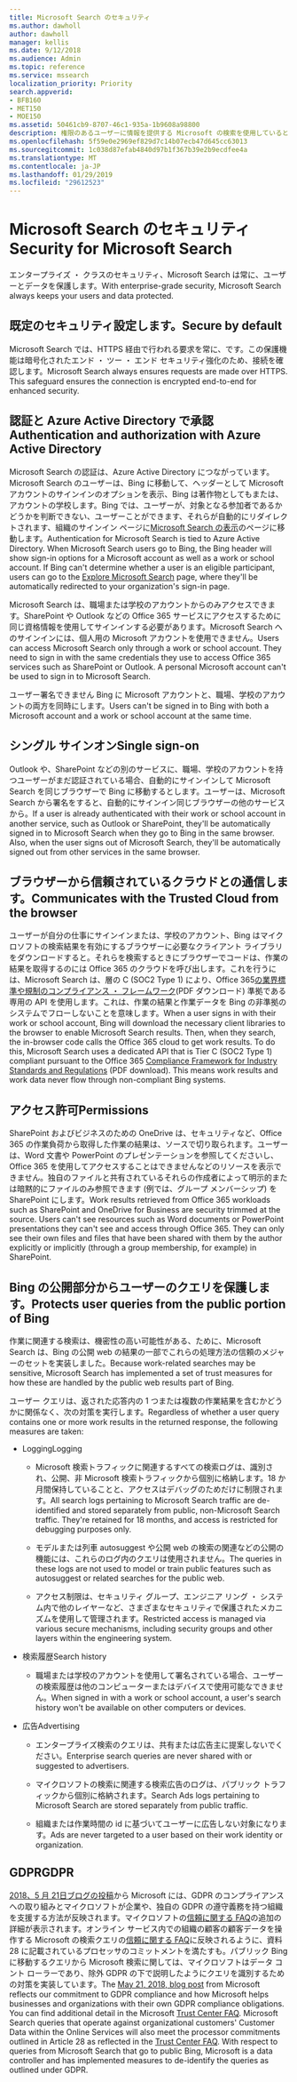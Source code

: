 ```yaml
---
title: Microsoft Search のセキュリティ
ms.author: dawholl
author: dawholl
manager: kellis
ms.date: 9/12/2018
ms.audience: Admin
ms.topic: reference
ms.service: mssearch
localization_priority: Priority
search.appverid:
- BFB160
- MET150
- MOE150
ms.assetid: 50461cb9-8707-46c1-935a-1b9608a98800
description: 権限のあるユーザーに情報を提供する Microsoft の検索を使用しているときに、エンタープライズ ・ データとユーザーを保護します。
ms.openlocfilehash: 5f59e0e2969ef829d7c14b07ecb47d645cc63013
ms.sourcegitcommit: 1c038d87efab4840d97b1f367b39e2b9ecdfee4a
ms.translationtype: MT
ms.contentlocale: ja-JP
ms.lasthandoff: 01/29/2019
ms.locfileid: "29612523"
---
```

# <a name="security-for-microsoft-search"></a><span data-ttu-id="0545c-103">Microsoft Search のセキュリティ</span><span class="sxs-lookup"><span data-stu-id="0545c-103">Security for Microsoft Search</span></span>

<span data-ttu-id="0545c-104">エンタープライズ ・ クラスのセキュリティ、Microsoft Search は常に、ユーザーとデータを保護します。</span><span class="sxs-lookup"><span data-stu-id="0545c-104">With enterprise-grade security, Microsoft Search always keeps your users and data protected.</span></span>
  
## <a name="secure-by-default"></a><span data-ttu-id="0545c-105">既定のセキュリティ設定します。</span><span class="sxs-lookup"><span data-stu-id="0545c-105">Secure by default</span></span>

<span data-ttu-id="0545c-p101">Microsoft Search では、HTTPS 経由で行われる要求を常に、です。この保護機能は暗号化されたエンド ・ ツー ・ エンド セキュリティ強化のため、接続を確認します。</span><span class="sxs-lookup"><span data-stu-id="0545c-p101">Microsoft Search always ensures requests are made over HTTPS. This safeguard ensures the connection is encrypted end-to-end for enhanced security.</span></span>
  
## <a name="authentication-and-authorization-with-azure-active-directory"></a><span data-ttu-id="0545c-108">認証と Azure Active Directory で承認</span><span class="sxs-lookup"><span data-stu-id="0545c-108">Authentication and authorization with Azure Active Directory</span></span>

<span data-ttu-id="0545c-p102">Microsoft Search の認証は、Azure Active Directory につながっています。Microsoft Search のユーザーは、Bing に移動して、ヘッダーとして Microsoft アカウントのサインインのオプションを表示、Bing は著作物としてもまたは、アカウントの学校します。Bing では、ユーザーが、対象となる参加者であるかどうかを判断できない、ユーザーことができます、それらが自動的にリダイレクトされます、組織のサインイン ページに[Microsoft Search の表示](https://www.bing.com/business/explore)のページに移動します。</span><span class="sxs-lookup"><span data-stu-id="0545c-p102">Authentication for Microsoft Search is tied to Azure Active Directory. When Microsoft Search users go to Bing, the Bing header will show sign-in options for a Microsoft account as well as a work or school account. If Bing can't determine whether a user is an eligible participant, users can go to the [Explore Microsoft Search](https://www.bing.com/business/explore) page, where they'll be automatically redirected to your organization's sign-in page.</span></span> 
  
<span data-ttu-id="0545c-p103">Microsoft Search は、職場または学校のアカウントからのみアクセスできます。SharePoint や Outlook などの Office 365 サービスにアクセスするために同じ資格情報を使用してサインインする必要があります。Microsoft Search へのサインインには、個人用の Microsoft アカウントを使用できません。</span><span class="sxs-lookup"><span data-stu-id="0545c-p103">Users can access Microsoft Search only through a work or school account. They need to sign in with the same credentials they use to access Office 365 services such as SharePoint or Outlook. A personal Microsoft account can't be used to sign in to Microsoft Search.</span></span>
  
<span data-ttu-id="0545c-115">ユーザー署名できません Bing に Microsoft アカウントと、職場、学校のアカウントの両方を同時にします。</span><span class="sxs-lookup"><span data-stu-id="0545c-115">Users can't be signed in to Bing with both a Microsoft account and a work or school account at the same time.</span></span>
  
## <a name="single-sign-on"></a><span data-ttu-id="0545c-116">シングル サインオン</span><span class="sxs-lookup"><span data-stu-id="0545c-116">Single sign-on</span></span>

<span data-ttu-id="0545c-p104">Outlook や、SharePoint などの別のサービスに、職場、学校のアカウントを持つユーザーがまだ認証されている場合、自動的にサインインして Microsoft Search を同じブラウザーで Bing に移動するとします。ユーザーは、Microsoft Search から署名をすると、自動的にサインイン同じブラウザーの他のサービスから。</span><span class="sxs-lookup"><span data-stu-id="0545c-p104">If a user is already authenticated with their work or school account in another service, such as Outlook or SharePoint, they'll be automatically signed in to Microsoft Search when they go to Bing in the same browser. Also, when the user signs out of Microsoft Search, they'll be automatically signed out from other services in the same browser.</span></span>
  
## <a name="communicates-with-the-trusted-cloud-from-the-browser"></a><span data-ttu-id="0545c-119">ブラウザーから信頼されているクラウドとの通信します。</span><span class="sxs-lookup"><span data-stu-id="0545c-119">Communicates with the Trusted Cloud from the browser</span></span>

<span data-ttu-id="0545c-p105">ユーザーが自分の仕事にサインインまたは、学校のアカウント、Bing はマイクロソフトの検索結果を有効にするブラウザーに必要なクライアント ライブラリをダウンロードすると。それらを検索するときにブラウザーでコードは、作業の結果を取得するのには Office 365 のクラウドを呼び出します。これを行うには、Microsoft Search は、層の C (SOC2 Type 1) により、Office 365[の業界標準や規制のコンプライアンス ・ フレームワーク](https://download.microsoft.com/download/B/2/7/B27B3EF3-8849-4C18-8BA4-5AD755728620/Compliance%20Framework_customer%20guidance.pdf)(PDF ダウンロード) 準拠である専用の API を使用します。これは、作業の結果と作業データを Bing の非準拠のシステムでフローしないことを意味します。</span><span class="sxs-lookup"><span data-stu-id="0545c-p105">When a user signs in with their work or school account, Bing will download the necessary client libraries to the browser to enable Microsoft Search results. Then, when they search, the in-browser code calls the Office 365 cloud to get work results. To do this, Microsoft Search uses a dedicated API that is Tier C (SOC2 Type 1) compliant pursuant to the Office 365 [Compliance Framework for Industry Standards and Regulations](https://download.microsoft.com/download/B/2/7/B27B3EF3-8849-4C18-8BA4-5AD755728620/Compliance%20Framework_customer%20guidance.pdf) (PDF download). This means work results and work data never flow through non-compliant Bing systems.</span></span> 
  
## <a name="permissions"></a><span data-ttu-id="0545c-124">アクセス許可</span><span class="sxs-lookup"><span data-stu-id="0545c-124">Permissions</span></span>

<span data-ttu-id="0545c-p106">SharePoint およびビジネスのための OneDrive は、セキュリティなど、Office 365 の作業負荷から取得した作業の結果は、ソースで切り取られます。ユーザーは、Word 文書や PowerPoint のプレゼンテーションを参照してくださいし、Office 365 を使用してアクセスすることはできませんなどのリソースを表示できません。独自のファイルと共有されているそれらの作成者によって明示的または暗黙的にファイルのみ参照できます (例では、グループ メンバーシップ) を SharePoint にします。</span><span class="sxs-lookup"><span data-stu-id="0545c-p106">Work results retrieved from Office 365 workloads such as SharePoint and OneDrive for Business are security trimmed at the source. Users can't see resources such as Word documents or PowerPoint presentations they can't see and access through Office 365. They can only see their own files and files that have been shared with them by the author explicitly or implicitly (through a group membership, for example) in SharePoint.</span></span>
  
## <a name="protects-user-queries-from-the-public-portion-of-bing"></a><span data-ttu-id="0545c-128">Bing の公開部分からユーザーのクエリを保護します。</span><span class="sxs-lookup"><span data-stu-id="0545c-128">Protects user queries from the public portion of Bing</span></span>

<span data-ttu-id="0545c-129">作業に関連する検索は、機密性の高い可能性がある、ために、Microsoft Search は、Bing の公開 web の結果の一部でこれらの処理方法の信頼のメジャーのセットを実装しました。</span><span class="sxs-lookup"><span data-stu-id="0545c-129">Because work-related searches may be sensitive, Microsoft Search has implemented a set of trust measures for how these are handled by the public web results part of Bing.</span></span>
  
<span data-ttu-id="0545c-130">ユーザー クエリは、返された応答内の 1 つまたは複数の作業結果を含むかどうかに関係なく、次の対策を実行します。</span><span class="sxs-lookup"><span data-stu-id="0545c-130">Regardless of whether a user query contains one or more work results in the returned response, the following measures are taken:</span></span>
  
- <span data-ttu-id="0545c-131">Logging</span><span class="sxs-lookup"><span data-stu-id="0545c-131">Logging</span></span>
    
  - <span data-ttu-id="0545c-p107">Microsoft 検索トラフィックに関連するすべての検索ログは、識別され、公開、非 Microsoft 検索トラフィックから個別に格納します。18 か月間保持していることと、アクセスはデバッグのためだけに制限されます。</span><span class="sxs-lookup"><span data-stu-id="0545c-p107">All search logs pertaining to Microsoft Search traffic are de-identified and stored separately from public, non-Microsoft Search traffic. They're retained for 18 months, and access is restricted for debugging purposes only.</span></span>
    
  - <span data-ttu-id="0545c-134">モデルまたは列車 autosuggest や公開 web の検索の関連などの公開の機能には、これらのログ内のクエリは使用されません。</span><span class="sxs-lookup"><span data-stu-id="0545c-134">The queries in these logs are not used to model or train public features such as autosuggest or related searches for the public web.</span></span>
    
  - <span data-ttu-id="0545c-135">アクセス制限は、セキュリティ グループ、エンジニア リング ・ システム内で他のレイヤーなど、さまざまなセキュリティで保護されたメカニズムを使用して管理されます。</span><span class="sxs-lookup"><span data-stu-id="0545c-135">Restricted access is managed via various secure mechanisms, including security groups and other layers within the engineering system.</span></span>
    
- <span data-ttu-id="0545c-136">検索履歴</span><span class="sxs-lookup"><span data-stu-id="0545c-136">Search history</span></span>
    
  - <span data-ttu-id="0545c-137">職場または学校のアカウントを使用して署名されている場合、ユーザーの検索履歴は他のコンピューターまたはデバイスで使用可能なできません。</span><span class="sxs-lookup"><span data-stu-id="0545c-137">When signed in with a work or school account, a user's search history won't be available on other computers or devices.</span></span>
    
- <span data-ttu-id="0545c-138">広告</span><span class="sxs-lookup"><span data-stu-id="0545c-138">Advertising</span></span>
    
  - <span data-ttu-id="0545c-139">エンタープライズ検索のクエリは、共有または広告主に提案しないでください。</span><span class="sxs-lookup"><span data-stu-id="0545c-139">Enterprise search queries are never shared with or suggested to advertisers.</span></span>
    
  - <span data-ttu-id="0545c-140">マイクロソフトの検索に関連する検索広告のログは、パブリック トラフィックから個別に格納されます。</span><span class="sxs-lookup"><span data-stu-id="0545c-140">Search Ads logs pertaining to Microsoft Search are stored separately from public traffic.</span></span>
    
  - <span data-ttu-id="0545c-141">組織または作業時間の id に基づいてユーザーに広告しない対象になります。</span><span class="sxs-lookup"><span data-stu-id="0545c-141">Ads are never targeted to a user based on their work identity or organization.</span></span>
    
## <a name="gdpr"></a><span data-ttu-id="0545c-142">GDPR</span><span class="sxs-lookup"><span data-stu-id="0545c-142">GDPR</span></span>

<span data-ttu-id="0545c-p108">[2018、5 月 21日ブログの投稿](https://blogs.microsoft.com/on-the-issues/2018/05/21/microsofts-commitment-to-gdpr-privacy-and-putting-customers-in-control-of-their-own-data/)から Microsoft には、GDPR のコンプライアンスへの取り組みとマイクロソフトが企業や、独自の GDPR の遵守義務を持つ組織を支援する方法が反映されます。マイクロソフトの[信頼に関する FAQ](https://www.microsoft.com/en-us/trustcenter/privacy/gdpr/gdpr-faqs)の追加の詳細が表示されます。オンライン サービス内での組織の顧客の顧客データを操作する Microsoft の検索クエリの[信頼に関する FAQ](https://www.microsoft.com/en-us/trustcenter/privacy/gdpr/gdpr-faqs)に反映されるように、資料 28 に記載されているプロセッサのコミットメントを満たすも。パブリック Bing に移動するクエリから Microsoft 検索に関しては、マイクロソフトはデータ コント ローラーであり、除外 GDPR の下で説明したようにクエリを識別するための対策を実装しています。</span><span class="sxs-lookup"><span data-stu-id="0545c-p108">The [May 21, 2018, blog post](https://blogs.microsoft.com/on-the-issues/2018/05/21/microsofts-commitment-to-gdpr-privacy-and-putting-customers-in-control-of-their-own-data/) from Microsoft reflects our commitment to GDPR compliance and how Microsoft helps businesses and organizations with their own GDPR compliance obligations. You can find additional detail in the Microsoft [Trust Center FAQ](https://www.microsoft.com/en-us/trustcenter/privacy/gdpr/gdpr-faqs). Microsoft Search queries that operate against organizational customers' Customer Data within the Online Services will also meet the processor commitments outlined in Article 28 as reflected in the [Trust Center FAQ](https://www.microsoft.com/en-us/trustcenter/privacy/gdpr/gdpr-faqs). With respect to queries from Microsoft Search that go to public Bing, Microsoft is a data controller and has implemented measures to de-identify the queries as outlined under GDPR.</span></span>


